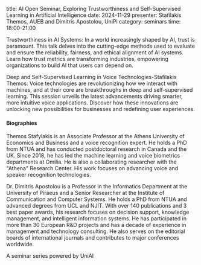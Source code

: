 title: AI Open Seminar, Exploring Trustworthiness and Self-Supervised Learning in Artificial Intelligence
date: 2024-11-29
presenter: Stafilakis Themos, AUEB and Dimitris Apostolou, UniPi
category: seminars
time: 18:00-21:00

Trustworthiness in AI Systems: 
In a world increasingly shaped by AI, trust is paramount. This talk delves into the cutting-edge methods used to evaluate and ensure the reliability, fairness, and ethical alignment of AI systems. Learn how trust metrics are transforming industries, empowering organizations to build AI that users can depend on.

Deep and Self-Supervised Learning in Voice Technologies-Stafilakis Themos: 
Voice technologies are revolutionizing how we interact with machines, and at their core are breakthroughs in deep and self-supervised learning. This session unveils the latest advancements driving smarter, more intuitive voice applications. Discover how these innovations are unlocking new possibilities for businesses and redefining user experiences.

#### Biographies

Themos Stafylakis is an Associate Professor at the Athens University of Economics and Business and a voice recognition expert. He holds a PhD from NTUA and has conducted postdoctoral research in Canada and the UK. Since 2018, he has led the machine learning and voice biometrics departments at Omilia. He is also a collaborating researcher with the "Athena" Research Center. His work focuses on advancing voice and speaker recognition technologies.

Dr. Dimitris Apostolou is a Professor in the Informatics Department at the University of Piraeus and a Senior Researcher at the Institute of Communication and Computer Systems. He holds a PhD from NTUA and advanced degrees from UCL and NJIT. With over 140 publications and 3 best paper awards, his research focuses on decision support, knowledge management, and intelligent information systems. He has participated in more than 30 European R&D projects and has a decade of experience in management and technology consulting. He also serves on the editorial boards of international journals and contributes to major conferences worldwide.

A seminar series powered by UniAI
